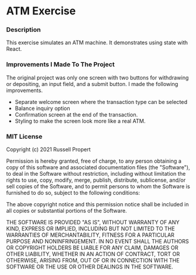 # ATM Exercise
### Description
This exercise simulates an ATM machine. It demonstrates using state with React.
### Improvements I Made To The Project
The original project was only one screen with two buttons for withdrawing or depositing, an input field, and a submit button. I made the following improvements.
- Separate welcome screen where the transaction type can be selected
- Balance inquiry option
- Confirmation screen at the end of the transaction. 
- Styling to make the screen look more like a real ATM.

### MIT License
Copyright (c) 2021 Russell Propert

Permission is hereby granted, free of charge, to any person obtaining a copy
of this software and associated documentation files (the "Software"), to deal
in the Software without restriction, including without limitation the rights
to use, copy, modify, merge, publish, distribute, sublicense, and/or sell
copies of the Software, and to permit persons to whom the Software is
furnished to do so, subject to the following conditions:

The above copyright notice and this permission notice shall be included in all
copies or substantial portions of the Software.

THE SOFTWARE IS PROVIDED "AS IS", WITHOUT WARRANTY OF ANY KIND, EXPRESS OR
IMPLIED, INCLUDING BUT NOT LIMITED TO THE WARRANTIES OF MERCHANTABILITY,
FITNESS FOR A PARTICULAR PURPOSE AND NONINFRINGEMENT. IN NO EVENT SHALL THE
AUTHORS OR COPYRIGHT HOLDERS BE LIABLE FOR ANY CLAIM, DAMAGES OR OTHER
LIABILITY, WHETHER IN AN ACTION OF CONTRACT, TORT OR OTHERWISE, ARISING FROM,
OUT OF OR IN CONNECTION WITH THE SOFTWARE OR THE USE OR OTHER DEALINGS IN THE
SOFTWARE.
